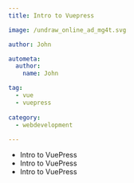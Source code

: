 ```yaml
---
title: Intro to Vuepress

image: /undraw_online_ad_mg4t.svg

author: John

autometa:
  author:
    name: John

tag: 
  - vue
  - vuepress
  
category:
  - webdevelopment
  
---
```


- Intro to VuePress
- Intro to VuePress
- Intro to VuePress
